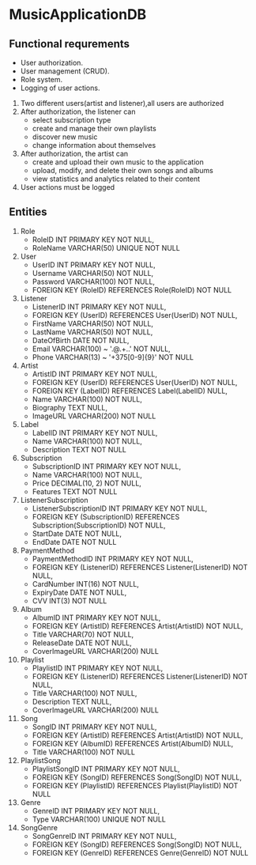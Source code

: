 # MusicApplicationDB
## Functional requrements
* User authorization.
* User management (CRUD).
* Role system.
* Logging of user actions.

1. Two different users(artist and listener),all users are authorized
2. After authorization, the listener can
   * select subscription type
   * create and manage their own playlists
   * discover new music
   * change information about themselves
3. After authorization, the artist can
   * create and upload their own music to the application
   * upload, modify, and delete their own songs and albums
   * view statistics and analytics related to their content
4. User actions must be logged

## Entities
1. Role
   * RoleID INT PRIMARY KEY NOT NULL,
   * RoleName VARCHAR(50) UNIQUE NOT NULL
2. User
   * UserID INT PRIMARY KEY NOT NULL,
   * Username VARCHAR(50) NOT NULL,
   * Password VARCHAR(100) NOT NULL,
   * FOREIGN KEY (RoleID) REFERENCES Role(RoleID) NOT NULL
3. Listener
   * ListenerID INT PRIMARY KEY NOT NULL,
   * FOREIGN KEY (UserID) REFERENCES User(UserID) NOT NULL,
   * FirstName VARCHAR(50) NOT NULL,
   * LastName VARCHAR(50) NOT NULL,
   * DateOfBirth DATE NOT NULL,
   * Email VARCHAR(100) ~ '.@.+..' NOT NULL,
   * Phone VARCHAR(13) ~ '+375[0-9]{9}' NOT NULL
4. Artist
   * ArtistID INT PRIMARY KEY NOT NULL,
   * FOREIGN KEY (UserID) REFERENCES User(UserID) NOT NULL,
   * FOREIGN KEY (LabelID) REFERENCES Label(LabelID) NULL,
   * Name VARCHAR(100) NOT NULL,
   * Biography TEXT NULL,
   * ImageURL VARCHAR(200) NOT NULL
5. Label
   * LabelID INT PRIMARY KEY NOT NULL,
   * Name VARCHAR(100) NOT NULL,
   * Description TEXT NOT NULL
6. Subscription
   * SubscriptionID INT PRIMARY KEY NOT NULL,
   * Name VARCHAR(100) NOT NULL,
   * Price DECIMAL(10, 2) NOT NULL,
   * Features TEXT NOT NULL
7. ListenerSubscription
   * ListenerSubscriptionID INT PRIMARY KEY NOT NULL,
   * FOREIGN KEY (SubscriptionID) REFERENCES Subscription(SubscriptionID) NOT NULL,
   * StartDate DATE NOT NULL,
   * EndDate DATE NOT NULL
8. PaymentMethod
   * PaymentMethodID INT PRIMARY KEY NOT NULL,
   * FOREIGN KEY (ListenerID) REFERENCES Listener(ListenerID) NOT NULL,
   * CardNumber INT(16) NOT NULL,
   * ExpiryDate DATE NOT NULL,
   * CVV INT(3) NOT NULL
9. Album
    * AlbumID INT PRIMARY KEY NOT NULL,
    * FOREIGN KEY (ArtistID) REFERENCES Artist(ArtistID) NOT NULL,
    * Title VARCHAR(70) NOT NULL,
    * ReleaseDate DATE NOT NULL,
    * CoverImageURL VARCHAR(200) NULL
10. Playlist
    * PlaylistID INT PRIMARY KEY NOT NULL,
    * FOREIGN KEY (ListenerID) REFERENCES Listener(ListenerID) NOT NULL,
    * Title VARCHAR(100) NOT NULL,
    * Description TEXT NULL,
    * CoverImageURL VARCHAR(200) NULL
11. Song
    * SongID INT PRIMARY KEY NOT NULL,
    * FOREIGN KEY (ArtistID) REFERENCES Artist(ArtistID) NOT NULL,
    * FOREIGN KEY (AlbumID) REFERENCES Artist(AlbumID) NULL,
    * Title VARCHAR(100) NOT NULL
12. PlaylistSong
    * PlaylistSongID INT PRIMARY KEY NOT NULL,
    * FOREIGN KEY (SongID) REFERENCES Song(SongID) NOT NULL,
    * FOREIGN KEY (PlaylistID) REFERENCES Playlist(PlaylistID) NOT NULL
13. Genre
    * GenreID INT PRIMARY KEY NOT NULL,
    * Type VARCHAR(100) UNIQUE NOT NULL
14. SongGenre
    * SongGenreID INT PRIMARY KEY NOT NULL,
    * FOREIGN KEY (SongID) REFERENCES Song(SongID) NOT NULL,
    * FOREIGN KEY (GenreID) REFERENCES Genre(GenreID) NOT NULL

